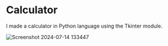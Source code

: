 # Calculator
I made a calculator in Python language using the Tkinter module.


![Screenshot 2024-07-14 133447](https://github.com/user-attachments/assets/c05cb6a9-77f6-4f1f-8c9a-8a4b4145d8dc)
